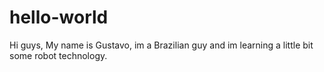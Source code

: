 # hello-world

Hi guys,
My name is Gustavo, im a Brazilian guy and im learning a little bit some robot technology.

